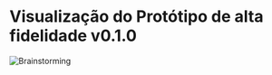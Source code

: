 # Visualização do Protótipo de alta fidelidade v0.1.0

![Brainstorming](../v0.1.0/design-do-site-v0.1.0.png)
